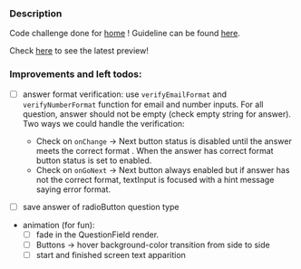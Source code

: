 ### Description

Code challenge done for [home](https://www.home.ht/en) ! Guideline can be found [here](https://www.notion.so/homeht/Frontend-Challenge-bea9e123187f405e9c58db8c9e5f0320).

Check [here]() to see the latest preview!

### Improvements and left todos:

- [ ] answer format verification: use `verifyEmailFormat` and `verifyNumberFormat` function for email and number inputs. For all question, answer should not be empty (check empty string for answer). Two ways we could handle the verification:

  - Check on `onChange` -> Next button status is disabled until the answer meets the correct format . When the answer has correct format button status is set to enabled.
  - Check on `onGoNext` -> Next button always enabled but if answer has not the correct format, textInput is focused with a hint message saying error format.

- [ ] save answer of radioButton question type

- animation (for fun):
  - [ ] fade in the QuestionField render.
  - [ ] Buttons -> hover background-color transition from side to side
  - [ ] start and finished screen text apparition
